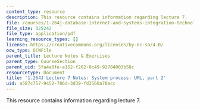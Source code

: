 ```yaml
---
content_type: resource
description: This resource contains information regarding lecture 7.
file: /courses/1-264j-database-internet-and-systems-integration-technologies-fall-2013/a587c7579452706d3d39fd3560a70acc_MIT1_264JF13_lect_7.pdf
file_size: 325242
file_type: application/pdf
learning_resource_types: []
license: https://creativecommons.org/licenses/by-nc-sa/4.0/
ocw_type: OCWFile
parent_title: Lecture Notes & Exercises
parent_type: CourseSection
parent_uid: 5fa4a8fe-a152-f202-8c49-92784003b58c
resourcetype: Document
title: '1.264J Lecture 7 Notes: System process: UML, part 2'
uid: a587c757-9452-706d-3d39-fd3560a70acc
---
```

This resource contains information regarding lecture 7.